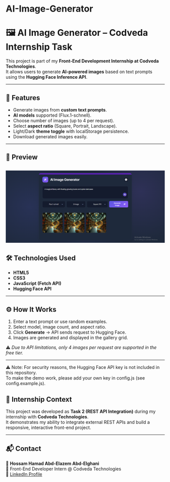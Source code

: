 # AI-Image-Generator
# 🖼️ AI Image Generator – Codveda Internship Task

This project is part of my **Front-End Development Internship at Codveda Technologies**.  
It allows users to generate **AI-powered images** based on text prompts using the **Hugging Face Inference API**.

---

## 🚀 Features
- Generate images from **custom text prompts**.
- **AI models** supported (Flux.1-schnell).
- Choose number of images (up to 4 per request).
- Select **aspect ratio** (Square, Portrait, Landscape).
- Light/Dark **theme toggle** with localStorage persistence.
- Download generated images easily.

---

## 📸 Preview
![AI Image Generator Screenshot](assets/preview.png)  
---

## 🛠️ Technologies Used
- **HTML5**
- **CSS3**
- **JavaScript (Fetch API)**
- **Hugging Face API**

---

## ⚙️ How It Works
1. Enter a text prompt or use random examples.  
2. Select model, image count, and aspect ratio.  
3. Click **Generate** → API sends request to Hugging Face.  
4. Images are generated and displayed in the gallery grid.  

⚠️ *Due to API limitations, only 4 images per request are supported in the free tier.*  

---

⚠️ Note: For security reasons, the Hugging Face API key is not included in this repository.  
To make the demo work, please add your own key in config.js (see config.example.js).


## 🎯 Internship Context
This project was developed as **Task 2 (REST API Integration)** during my internship with **Codveda Technologies**.  
It demonstrates my ability to integrate external REST APIs and build a responsive, interactive front-end project.  

---

## 📬 Contact
👤 **Hossam Hamad Abd-Elazem Abd-Elghani**  
💼 Front-End Developer Intern @ Codveda Technologies  
🔗 [LinkedIn Profile](https://www.linkedin.com/in/hossam-hamad/)
